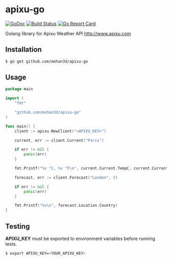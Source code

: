 # apixu-go
[![GoDoc](https://godoc.org/github.com/mohan3d/apixu-go?status.svg)](https://godoc.org/github.com/mohan3d/apixu-go)
[![Build Status](https://api.travis-ci.org/mohan3d/apixu-go.svg?branch=master)](https://travis-ci.org/mohan3d/apixu-go)
[![Go Report Card](https://goreportcard.com/badge/github.com/mohan3d/apixu-go)](https://goreportcard.com/report/github.com/mohan3d/apixu-go)

Golang library for Apixu Weather API http://www.apixu.com

## Installation
```bash
$ go get github.com/mohan3d/apixu-go
```

## Usage
```go
package main

import (
	"fmt"

	"github.com/mohan3d/apixu-go"
)

func main() {
	client := apixu.NewClient("<APIXU_KEY>")

	current, err := client.Current("Paris")

	if err != nil {
		panic(err)
	}

	fmt.Printf("%v °C, %v °F\n", current.Current.TempC, current.Current.TempF)

	forecast, err := client.Forecast("London", 3)

	if err != nil {
		panic(err)
	}

	fmt.Printf("%v\n", forecast.Location.Country)
}
```

## Testing
**APIXU_KEY** must be exported to environment variables before running tests.

```bash
$ export APIXU_KEY=<YOUR_APIXU_KEY>
```
